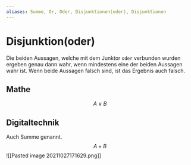 ```yaml
---
aliases: Summe, Or, Oder, Disjunktionen(oder), Disjunktionen
---
```

# Disjunktion(oder)
Die beiden Aussagen, welche mit dem Junktor `oder` verbunden wurden ergeben genau dann wahr, wenn mindestens eine der beiden Aussagen wahr ist. Wenn beide Aussagen falsch sind, ist das Ergebnis auch falsch.
## Mathe
$$A\vee B$$
## Digitaltechnik
Auch Summe genannt.
$$A+B$$
![[Pasted image 20211027171629.png]]
